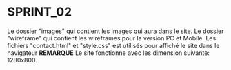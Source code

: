 # SPRINT_02
Le dossier "images" qui contient les images qui aura dans le site.
Le dossier "wireframe" qui contient les wireframes pour la version PC et Mobile.
Les fichiers "contact.html" et "style.css" est utilisés pour affiché le site dans le navigateur
**REMARQUE**
Le site fonctionne avec les dimension suivante: 1280x800.